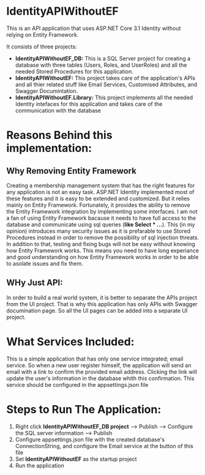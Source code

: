 # IdentityAPIWithoutEF
This is an API application that uses ASP.NET Core 3.1 Identity without relying on Entity Framework.

It consists of three projects:
* **IdentityAPIWithoutEF_DB:** This is a SQL Server project for creating a database with three tables (Users, Roles, and UserRoles) and all the needed Stored Procedures for this application.
* **IdentityAPIWithoutEF:** This project takes care of the application's APIs and all thier related stuff like Email Services, Customised Attributes, and Swagger Documintation.
* **IdentityAPIWithoutEF.Library:** This project implements all the needed Identity intefaces for this application and takes care of the communication with the database

# Reasons Behind this implementation:
## Why Removing Entity Framework
Creating a membership management system that has the right features for any application is not an easy task. ASP.NET Identity implemented most of these features and it is easy to be extended and customized. But it relies mainly on Entity Framework. Fortunately, it provides the ability to remove the Entity Framework integration by implementing some interfaces.
I am not a fan of using Entity Framework bacause it needs to have full access to the database and communicate using sql queries (**like Select * ...**). This (in my opinion) introduces many security issues as it is prefarable to use Stored Procedures instead in order to remove the possibility of sql injection threats.
In addition to that, testing and fixing bugs will not be easy without knowing how Entity Framework works. This means you need to have long experiance and good understanding on how Entity Framework works in order to be able to asolate issues and fix them.

## WHy Just API:
In order to build a real world system, it is better to separate the APIs project from the UI project. That is why this application has only APIs with Swagger documination page. So all the UI pages can be added into a separate UI project.

# What Services Included:
This is a simple application that has only one service integrated; email service. So when a new user register himself, the application will send an email with a link to confirm the provided email address. Clicking the link will update the user's information in the database whith this confirmation.
This service should be configured in the appsettings.json file

# Steps to Run The Application:
1. Right click **IdentityAPIWithoutEF_DB project** --> Publish --> Configure the SQL server information --> Publish
2. Configure appsettings.json file with the created database's ConnectionString, and configure the Email service at the button of this file
3. Set **IdentityAPIWithoutEF** as the startup project
4. Run the application
